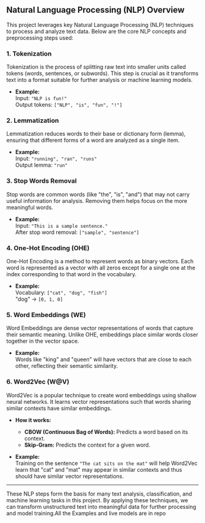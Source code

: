 ## Natural Language Processing (NLP) Overview

This project leverages key Natural Language Processing (NLP) techniques to process and analyze text data. Below are the core NLP concepts and preprocessing steps used:

### 1. Tokenization
Tokenization is the process of splitting raw text into smaller units called tokens (words, sentences, or subwords). This step is crucial as it transforms text into a format suitable for further analysis or machine learning models.

- **Example:**  
  Input: `"NLP is fun!"`  
  Output tokens: `["NLP", "is", "fun", "!"]`

### 2. Lemmatization
Lemmatization reduces words to their base or dictionary form (lemma), ensuring that different forms of a word are analyzed as a single item.

- **Example:**  
  Input: `"running", "ran", "runs"`  
  Output lemma: `"run"`

### 3. Stop Words Removal
Stop words are common words (like "the", "is", "and") that may not carry useful information for analysis. Removing them helps focus on the more meaningful words.

- **Example:**  
  Input: `"This is a sample sentence."`  
  After stop word removal: `["sample", "sentence"]`

### 4. One-Hot Encoding (OHE)
One-Hot Encoding is a method to represent words as binary vectors. Each word is represented as a vector with all zeros except for a single one at the index corresponding to that word in the vocabulary.

- **Example:**  
  Vocabulary: `["cat", "dog", "fish"]`  
  "dog" → `[0, 1, 0]`

### 5. Word Embeddings (WE)
Word Embeddings are dense vector representations of words that capture their semantic meaning. Unlike OHE, embeddings place similar words closer together in the vector space.

- **Example:**  
  Words like "king" and "queen" will have vectors that are close to each other, reflecting their semantic similarity.

### 6. Word2Vec (W@V)
Word2Vec is a popular technique to create word embeddings using shallow neural networks. It learns vector representations such that words sharing similar contexts have similar embeddings.

- **How it works:**  
  - **CBOW (Continuous Bag of Words):** Predicts a word based on its context.
  - **Skip-Gram:** Predicts the context for a given word.

- **Example:**  
  Training on the sentence `"The cat sits on the mat"` will help Word2Vec learn that "cat" and "mat" may appear in similar contexts and thus should have similar vector representations.

---

These NLP steps form the basis for many text analysis, classification, and machine learning tasks in this project. By applying these techniques, we can transform unstructured text into meaningful data for further processing and model training.All the Examples and live models are in repo

